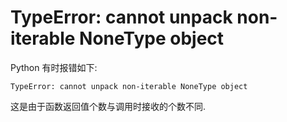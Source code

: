 # TypeError: cannot unpack non-iterable NoneType object

Python 有时报错如下: 

```
TypeError: cannot unpack non-iterable NoneType object
```

这是由于函数返回值个数与调用时接收的个数不同.